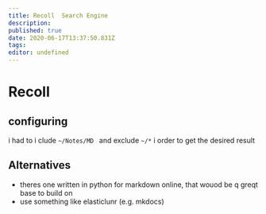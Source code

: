 ```yaml
---
title: Recoll  Search Engine
description: 
published: true
date: 2020-06-17T13:37:50.831Z
tags: 
editor: undefined
---
```


# Recoll
## configuring

i had to i clude `~/Notes/MD ` and exclude `~/*` i  order to get the desired result  

## Alternatives
- theres one written in python for markdown online, that wouod be q greqt base to build on
- use something like elasticlunr (e.g. mkdocs)
